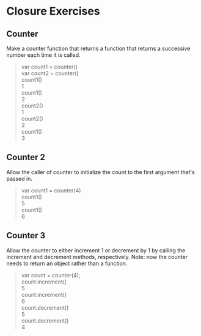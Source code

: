 # Closure Exercises
## Counter
Make a counter function that returns a function that returns a successive number each time it is called.

> var count1 = counter()  
> var count2 = counter()  
> count1()  
1   
> count1()   
2   
> count2()   
1   
> count2()   
2   
> count1()   
3  

## Counter 2
Allow the caller of counter to initialize the count to the first argument that's passed in.

> var count1 = counter(4)   
> count1()   
5   
> count1()   
6  
## Counter 3
Allow the counter to either increment 1 or decrement by 1 by calling the increment and decrement methods, respectively. Note: now the counter needs to return an object rather than a function.

> var count = counter(4);  
> count.increment()   
5   
> count.increment()   
6   
> count.decrement()   
5   
> count.decrement()  
4